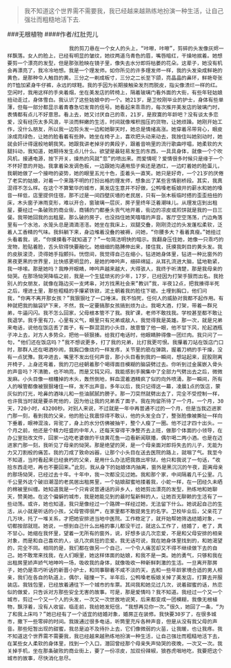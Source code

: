 > 我不知道这个世界需不需要我，我已经越来越熟练地扮演一种生活，让自己强壮而粗糙地活下去.

###无根植物
####作者/红肚兜儿

						我的剪刀悬在一个女人的头上，“咔嚓，咔嚓”，剪碎的头发像灰烬一样飘落。女人的脸上，已经有明显的皱纹，她纹两道乌青色的眉，嘴唇暗红，干燥地抿着。她想要剪一个漂亮的发型，但是那张脸映在镜子里，像失去水分即将枯萎的花朵。这辈子，她没有机会再漂亮了，我冷冷地想。我是一个理发师。如你所见的许多理发师一样，我的头发染成鲜艳的黄色，是那种令人触目的黄。三分之一剃成板寸，三分之二长至下颌，亮晶晶的鼻环，鲜艳夸张的T恤加紧身牛仔裤，永远的球鞋。我的手因为长期接触染发剂而脱皮，指尖像溃烂一样的红。空闲时，我用这样的手夹着烟，坐在美发店的转椅上，隔着玻璃门看外面的大街，有些年轻姑娘扭动走过，身体雪白。我认识了这些姑娘中的一个。她21岁，是卫校刚毕业的护士，身体有些单薄，但每一部分都显示着青春急切发育的信号。她看起来乖乖的，每次推开美发店的玻璃门时，表情都有点儿不好意思。看上去，她又讨厌自己的乖，21岁，是寂寞的年龄吧？没有谈太多恋爱，没有经历太多风浪，平淡而鲜嫩的生活，时间就像堆积囤压的货物，让她烦躁。她刚开始工作，没什么朋友，所以我一边剪头发一边和她聊天时，她总是情绪高涨。她穿着吊带背心，眼皮涂成亮绿色，让她的脸看着有些肿。她坐在椅子上，喜欢把头动来动去，我按住叫她别动时，她就会奸计得逞般地朝我笑。她跟我讲老掉牙的黄段子，跟着音响里的流行歌曲哼唱，她柔软的大腿抖动，我知道，她期待发生点儿什么。欲望是最轻易发生的东西，一具具身体，就像一个个吹风机，接通电源，按下开关，燥热的风就“忽”的喷出来。而爱情呢？爱情很多时候只是缘于一个不怀好意的开始。我拿着染发调色板，一边跟她沟通用茄子紫还是酒红，一边盯着她的脸蛋儿，我朝她做了一个接吻的姿势，她的眼里五光十色，歪着头一直笑。她只是好奇，一个21岁的厌倦了老实的姑娘，对着一个来路不明的打扮出格的理发师，想象出了某些言情剧桥段。其实，我真混得不怎么样。在这个不算繁华的城市，美发店生意并不好做，公鸭嗓老板娘开的薪水和她的嗓音一样低，店里提供住宿，那不过是一间四壁灰墙的老民居，只有一张木板临时搭的歪歪扭扭的床，木头窗子淋雨变形，难以开合，窗玻璃一层灰，房子里终年泛着潮味儿。从理发店到出租屋，要经过一条破败的商业街，商铺的门都垂头丧气地开着，街边的凉皮或煎饼就是我的一日三餐。我带她回我的出租屋。那么破的房子，也没挡住她笑嘻嘻的声音。客厅空空荡荡，门边角落里有一个水池，水笼头总是滴滴溚溚。她坐在我床上，双腿交叠，刚刚烫过的头发蓬松柔软，泛着人工香精的气味。我斜躺下来，身边堆着没叠的被褥，问她，“你腰多大？看着真瘦。”她扭过头看着我，说，“你摸摸看不就知道了？”一句简洁明快的暗示。我翻身压住她，她像一只乖巧的宠物，脸贴着脸，舌头软得快要融化。她细细的胳膊伸出来，搂住我，抚摸我刺目的黄头发。我的皮肤滚烫，烫得她手指颤抖。恍惚间，我觉得自己在缩小，钻进她身体里，钻进一种比窗外的黑夜更黑的世界里，比快感更明显的，是她的呻吟声，细碎绵延，从耳孔流进大脑，猛地勒紧，我一哆嗦。那是她吗？我睁开眼睛，呻吟声越来越大，大得骇人，我终于听清楚，那是我母亲的恸哭。在那场恸哭降临之前，我是一个生猛顽劣的少年，17岁，已经因为打架手狠而出名。我抢别人的女朋友，就像在路边买一支烤串，对方找黑社会来“教训”我，半夜12点，把我揍得半死之后，埋进土里，那些粗糙的手攥紧铁锨，泥土朝着我的脸往下砸。土埋到胸口，他们问我，“你离不离开那女孩？”我狠狠吐了一口唾沫。我不怕死，任何人的威胁对我都不起作用。有种就把我的脑袋铲下来，不然，我一定要搞那女孩搞到烦为止。我喝大酒，打架，带着一群兄弟，牛逼闪闪。我不怎么回家，父母根本管不了我。我旷课，老师不敢找我。学校甚至都不敢让我退学。我手里有刀，心里有义气，眼里只有兄弟或敌人，我觉得我是英雄。那一次，就是兄弟来电话，说他在饭店丢了面子，有一群混混的小头目，故意瞥了他一眼，他不甘下风，抡起酒瓶子冲上去，对方人多势众，把他一顿狠揍。给我打电话时，他眼睛肿得像一团烂肉。我只问了一句，“他们还在饭店吗？”我不想说更多，打了我的兄弟，比打我更可恨。我攥着刀站在饭店门口时，那群人还在喝酒吵闹，我胸口像烧灼一样发疼，关节里的筋在弹跳，握着刀柄的手干燥，没有一点犹豫。我冲进去，嘴里不发出任何声音，那小头目看到我的一瞬间，想站起来，屁股刚离开椅子，上身还弯着，我的刀已经朝着那个喝得面目模糊的脑袋劈过去。你听到过金属嵌入骨头的声音吗？不清脆，也不响亮，而是又钝又闷，我能感到手腕集中了全部力气劈出去之后，微微发麻。小头目像一根糟掉的木头，轰然倒地，鲜血混着酒精疯了似的向外喷涌，那一瞬间，所有人的喉管都像被狠狠堵住一样，发不出声音。多年以后，我只记得这一幕，凌晨1点的饭店，蒙灰似的灯光，呛鼻的酒味儿和一些油腻腻的膀子。那一刀突然就劈出去了，完全不受控制一样，也许我当时就是要杀死他的，因为他让我的兄弟丢了面子。我在拘留所待了一个月。一个月，30天，720小时，43200秒。对别人来说，不过就是一年中再普通不过的一个月，但是当我迈进家门那一刻，看到我的父亲，他的脸让我震惊得不敢认，他的头发全白了，整张脸像被撕扯一样向下垂着，眼神混浊，背驼了，身上的水分仿佛被抽干，整个人瘦了一圈。他不过才四十出头。一个月之前，他还是个精力旺盛的中年人，还每天穿得干净整齐去上班，做那个体面的小领导，在办公室批改文件，回家一边吃老婆做的干烧黄花鱼一边看新闻联播，偶尔喝二两小酒。也是在迈进家门那一刻，我听见了母亲的恸哭。那是绝望的哭，是一个母亲面对即将失去的儿子，无能为力又刀割般的痛苦。我的刀成了致命凶器，让那个小头目在送去医院的路上，就咽了气。我至今不知道，当时看起来已经衰朽的父亲，是用什么办法把我救出牢狱，他只和我说了一句话，“收拾东西走吧，再也不要回来。”此刻，我从身下的姑娘体内抽离，窗外是黑沉沉的午夜，距离母亲的那场恸哭，已经过去十年。十年中，我一次都没见过她。我和那个家，中间隔着几千公里。几千公里外这个破旧潮湿的老民居出租房里，一个姑娘甜蜜地搂着我，小蛇一样，在一团经久未晒的棉被里纠缠。她知道我是一个只肯说普通话的异乡人，给她剪出漂亮的发型，熟练地和她聊天，赞美她。在这个偏僻的城市，我是她能见到的最时髦新鲜的人，让她百无聊赖的生活有了一些动荡。或许，她也知道，我只是像经过一个路牌一样经过她，无法留下什么。她说起自己的生活，从小就是听话的小孩，父母管得很严，在家里都不敢提男生的名字。卫校毕业后，父亲花了几万块，托了一堆关系，才把她安排进当地中医院。工作稳定了，就开始帮她筛选结婚对象，一切都按部就班。她说，一想到自己什么出格的事儿都没干过，就这么工作了，结婚了，老了，真不甘心。她缩在我怀里，望着一无所有的窗外，说，好想多谈几次恋爱，不是和父母安排的相亲对象，而是和自己喜欢的人，谈几次疯狂的恋爱。我无话可说，我在她身体里找到的，和她渴望的，完全不同。相同的是，我们都在做另一个自己，一个令人痛苦却又不得不继续做下去的自己。她不敢常来找我，在人们眼里，她这样体面的姑娘，和我不是一类。她的勇气，只够和我在出租房里娇声娇气地呻吟一场，吸收我的身体，就像吸收一种新鲜刺激的生活。一旦离开那房子，她仍是乖巧听话的新晋小护士，和同事聊着不咸不淡的天，去和一些年龄家境合适的男人相亲，我们在各自的轨道上，偶尔，碰撞一下。半年后，公鸭嗓老板娘关掉了美发店，打算去开服装店。我钱包里，已经放着通往下一个城市的车票。其间我和她见过几次，说着甜蜜的话，热恋似的做爱，只告诉对方那些安全无害的故事。可是，那是爱情吗？我不知道。我经过一个又一个城市，剪过一个又一个人的头发，一次又一次世故地说笑，后来都变成一团模糊，我像无根植物，飘浮着，没有人收留。临走前，我给她发短信，“我想再见你一次。”很久，她回了一条，“为了和我上床吗？”她已经有了一个适宜的结婚对象，婚房正在装修。我快要30岁了，在很多城市，撒下一些零碎的时间。我拨通过很多电话，听筒里充斥各种声音，但是从没有我父母的声音。那些短暂出现的甜蜜，我总是迫不及待扑上去，它们像微弱的火苗，让我暖，也让我疼。我不知道这个世界需不需要我，我已经越来越熟练地扮演一种生活，让自己强壮而粗糙地活下去，在某些女人柔软的身体里，找到一个入口，潜回曾经那个母亲失声恸哭的夜晚，一次又一次。我关掉手机，坐在那条破败的商业街上，要了一份凉皮，加双份辣椒，狼吞虎咽地吃，我要把这个城市的故事，尽快消化怠尽。			  		